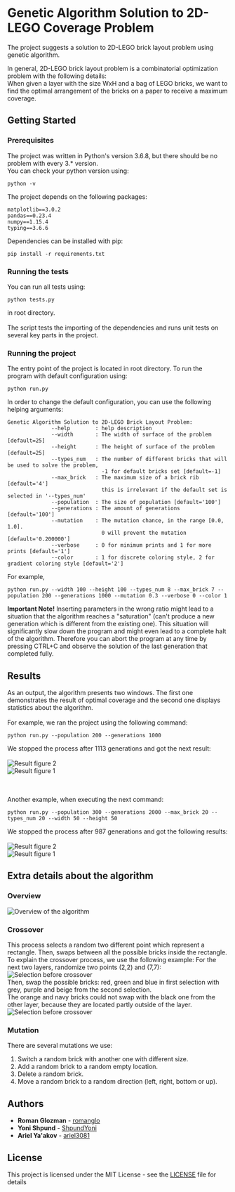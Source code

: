 # Genetic Algorithm Solution to 2D-LEGO Coverage Problem
The project suggests a solution to 2D-LEGO brick layout problem using genetic algorithm.

In general, 2D-LEGO brick layout problem is a combinatorial optimization problem with the following details:<br>
When given a layer with the size WxH and a bag of LEGO bricks, we want to find the optimal arrangement of the bricks on a paper to receive a maximum coverage.<br>

## Getting Started

### Prerequisites

The project was written in Python's version 3.6.8, but there should be no problem with every 3.* version.<br>
You can check your python version using:
```
python -v
```
The project depends on the following packages:
```
matplotlib==3.0.2
pandas==0.23.4
numpy==1.15.4
typing==3.6.6
```

Dependencies can be installed with pip:
```
pip install -r requirements.txt
```

### Running the tests

You can run all tests using:
```
python tests.py
```
in root directory.<br><br>
The script tests the importing of the dependencies and runs unit tests on several key parts in the project.

### Running the project

The entry point of the project is located in root directory.
To run the program with default configuration using:
```
python run.py
```
In order to change the default configuration, you can use the following helping arguments:
```
Genetic Algorithm Solution to 2D-LEGO Brick Layout Problem:
              --help        : help description
              --width       : The width of surface of the problem [default=25]
              --height      : The height of surface of the problem [default=25]
              --types_num   : The number of different bricks that will be used to solve the problem,
                              -1 for default bricks set [default=-1]
              --max_brick   : The maximum size of a brick rib [default='4']
                              this is irrelevant if the default set is selected in '--types_num'
              --population  : The size of population [default='100']
              --generations : The amount of generations [default='100']
              --mutation    : The mutation chance, in the range [0.0, 1.0].
                              0 will prevent the mutation [default='0.200000']
              --verbose     : 0 for minimum prints and 1 for more prints [default='1']
              --color       : 1 for discrete coloring style, 2 for gradient coloring style [default='2']
```
For example,
```
python run.py --width 100 --height 100 --types_num 8 --max_brick 7 --population 200 --generations 1000 --mutation 0.3 --verbose 0 --color 1
```

**Important Note!** Inserting parameters in the wrong ratio might lead to a situation that the algorithm reaches a "saturation" (can't produce a new generation which is different from the existing one). This situation will significantly slow down the program and might even lead to a complete halt of the algorithm.
Therefore you can abort the program at any time by pressing CTRL+C and observe the solution of the last generation that completed fully.

## Results

As an output, the algorithm presents two windows. The first one demonstrates the result of optimal coverage and the second one displays statistics about the algorithm.<br><br>
For example, we ran the project using the following command:
```
python run.py --population 200 --generations 1000
```
We stopped the process after 1113 generations and got the next result:<br><br>
![Result figure 2](https://github.com/romanglo/2D-LEGO-GA/blob/master/images/res_figure_2.png)
<br>
![Result figure 1](https://github.com/romanglo/2D-LEGO-GA/blob/master/images/res_figure_1.png)

<br><br>
Another example, when executing the next command:
```
python run.py --population 300 --generations 2000 --max_brick 20 --types_num 20 --width 50 --height 50
```
We stopped the process after 987 generations and got the following results:<br><br>
![Result figure 2](https://github.com/romanglo/2D-LEGO-GA/blob/master/images/Generation1000Figure_2.png)
<br>
![Result figure 1](https://github.com/romanglo/2D-LEGO-GA/blob/master/images/Generation1000Figure_1.png)


## Extra details about the algorithm

### Overview

![Overview of the algorithm](https://github.com/romanglo/2D-LEGO-GA/blob/master/images/overview.png)

### Crossover
This process selects a random two different point which represent a rectangle.
Then, swaps between all the possible bricks inside the rectangle.
To explain the crossover process, we use the following example:
For the next two layers, randomize two points (2,2) and (7,7):
<br>
![Selection before crossover](https://github.com/romanglo/2D-LEGO-GA/blob/master/images/before_crossover.jpg)
<br>Then, swap the possible bricks:
red, green and blue in first selection with grey, purple and beige from the second selection.
<br>
The orange and navy bricks could not swap with the black one from the other layer, because they are located partly outside of the layer.
<br>
![Selection before crossover](https://github.com/romanglo/2D-LEGO-GA/blob/master/images/after_crossover.jpg)

### Mutation

There are several mutations we use:
1. Switch a random brick with another one with different size.
1. Add a random brick to a random empty location.
1. Delete a random brick.
1. Move a random brick to a random direction (left, right, bottom or up).

## Authors

* **Roman Glozman** - [romanglo](https://github.com/romanglo)
* **Yoni Shpund** - [ShpundYoni](https://github.com/ShpundYoni)
* **Ariel Ya'akov** - [ariel3081](https://github.com/ariel3081)

## License

This project is licensed under the MIT License - see the [LICENSE](LICENSE) file for details

